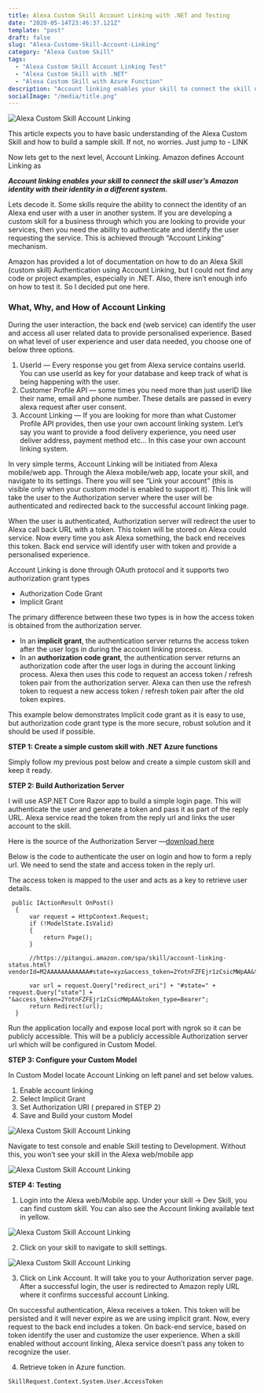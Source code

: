```yaml
---
title: Alexa Custom Skill Account Linking with .NET and Testing
date: "2020-05-14T23:46:37.121Z"
template: "post"
draft: false
slug: "Alexa-Custome-Skill-Account-Linking"
category: "Alexa Custom Skill"
tags:
  - "Alexa Custom Skill Account Linking Test"
  - "Alexa Custom Skill with .NET"
  - "Alexa Custom Skill with Azure Function"
description: "Account linking enables your skill to connect the skill user’s Amazon identity with their identity in a different system."
socialImage: "/media/title.png"
---
```


![Alexa Custom Skill Account Linking](/media/title.png)

This article expects you to have basic understanding of the Alexa Custom Skill and how to build a sample skill. If not, no worries. Just jump to - LINK

Now lets get to the next level, Account Linking. Amazon defines Account Linking as

***Account linking enables your skill to connect the skill user’s Amazon identity with their identity in a different system.***

Lets decode it. Some skills require the ability to connect the identity of an Alexa end user with a user in another system. If you are developing a custom skill for a business through which you are looking to provide your services, then you need the ability to authenticate and identify the user requesting the service. This is achieved through “Account Linking” mechanism.

Amazon has provided a lot of documentation on how to do an Alexa Skill (custom skill) Authentication using Account Linking, but I could not find any code or project examples, especially in .NET. Also, there isn’t enough info on how to test it. So I decided put one here.

### What, Why, and How of Account Linking
During the user interaction, the back end (web service) can identify the user and access all user related data to provide personalised experience. Based on what level of user experience and user data needed, you choose one of below three options.

1. UserId — Every response you get from Alexa service contains userId. You can use userId as key for your database and keep track of what is being happening with the user.
2. Customer Profile API — some times you need more than just userID like their name, email and phone number. These details are passed in every alexa request after user consent.
3. Account Linking — If you are looking for more than what Customer Profile API provides, then use your own account linking system. Let’s say you want to provide a food delivery experience, you need user deliver address, payment method etc… In this case your own account linking system.

In very simple terms, Account Linking will be initiated from Alexa mobile/web app. Through the Alexa mobile/web app, locate your skill, and navigate to its settings. There you will see “Link your account” (this is visible only when your custom model is enabled to support it). This link will take the user to the Authorization server where the user will be authenticated and redirected back to the successful account linking page.

When the user is authenticated, Authorization server will redirect the user to Alexa call back URL with a token. This token will be stored on Alexa could service. Now every time you ask Alexa something, the back end receives this token. Back end service will identify user with token and provide a personalised experience.

Account Linking is done through OAuth protocol and it supports two authorization grant types

- Authorization Code Grant
- Implicit Grant

The primary difference between these two types is in how the access token is obtained from the authorization server.

- In an **implicit grant**, the authentication server returns the access token after the user logs in during the account linking process.
- In an **authorization code grant**, the authentication server returns an authorization code after the user logs in during the account linking process. Alexa then uses this code to request an access token / refresh token pair from the authorization server. Alexa can then use the refresh token to request a new access token / refresh token pair after the old token expires.

This example below demonstrates Implicit code grant as it is easy to use, but authorization code grant type is the more secure, robust solution and it should be used if possible.

**STEP 1: Create a simple custom skill with .NET Azure functions**

Simply follow my previous post below and create a simple custom skill and keep it ready.

**STEP 2: Build Authorization Server**

I will use ASP.NET Core Razor app to build a simple login page. This will authenticate the user and generate a token and pass it as part of the reply URL. Alexa service read the token from the reply url and links the user account to the skill.

Here is the source of the Authorization Server —<a href="https://github.com/gunnala-sri/alexa-auth-server-implicit-grant" target="_blank">download here</a>

Below is the code to authenticate the user on login and how to form a reply url. We need to send the state and access token in the reply url.

The access token is mapped to the user and acts as a key to retrieve user details.

```
 public IActionResult OnPost()
  {
      var request = HttpContext.Request;
      if (!ModelState.IsValid)
      {
          return Page();
      }

      //https://pitangui.amazon.com/spa/skill/account-linking-status.html?vendorId=M2AAAAAAAAAAAA#state=xyz&access_token=2YotnFZFEjr1zCsicMWpAA&token_type=Bearer

      var url = request.Query["redirect_uri"] + "#state=" + request.Query["state"] + "&access_token=2YotnFZFEjr1zCsicMWpAA&token_type=Bearer";
      return Redirect(url);
  }
  ```

  Run the application locally and expose local port with ngrok so it can be publicly accessible. This will be a publicly accessible Authorization server url which will be configured in Custom Model.

**STEP 3: Configure your Custom Model**

In Custom Model locate Account Linking on left panel and set below values.

1. Enable account linking
2. Select Implicit Grant
3. Set Authorization URI ( prepared in STEP 2)
4. Save and Build your custom Model

![Alexa Custom Skill Account Linking](/media/account-linking.png)

Navigate to test console and enable Skill testing to Development. Without this, you won’t see your skill in the Alexa web/mobile app

![Alexa Custom Skill Account Linking](/media/alexa-skill-model.png)

**STEP 4: Testing**

1. Login into the Alexa web/Mobile app. Under your skill → Dev Skill, you can find custom skill. You can also see the Account linking available text in yellow.

![Alexa Custom Skill Account Linking](/media/alexa-skill-model-linking.png)

2. Click on your skill to navigate to skill settings.

![Alexa Custom Skill Account Linking](/media/alexa-skill-model-linking-2.png)

3. Click on Link Account. It will take you to your Authorization server page. After a successful login, the user is redirected to Amazon reply URL where it confirms successful account Linking.

On successful authentication, Alexa receives a token. This token will be persisted and it will never expire as we are using implicit grant. Now, every request to the back end includes a token. On back-end service, based on token identify the user and customize the user experience. When a skill enabled without account linking, Alexa service doesn’t pass any token to recognize the user.

4. Retrieve token in Azure function.

```
SkillRequest.Context.System.User.AccessToken
```